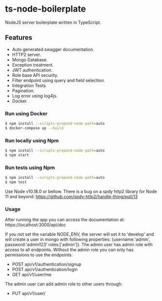 # ts-node-boilerplate
NodeJS server boilerplate written in TypeScript.

## Features
- Auto generated swagger documentation.
- HTTP2 server.
- Mongo Database.
- Exception treatment.
- JWT authentication.
- Role base API security.
- Filter endpoint using query and field selection.
- Integration Tests.
- Pagination.
- Log error using log4js.
- Docker.

### Run using Docker
```bash
$ npm install --scripts-prepend-node-path=auto
$ docker-compose up --build
``` 

### Run locally using Npm
```bash
$ npm install --scripts-prepend-node-path=auto
$ npm start
```

### Run tests using Npm
```bash
$ npm install --scripts-prepend-node-path=auto
$ npm test
``` 
Use Node v10.18.0 or bellow. There is a bug on a spdy http2 library for Node 11 and beyond: https://github.com/spdy-http2/handle-thing/pull/13 

### Usage
After running the app you can access the documentation at: https://localhost:3000/api/doc 

If you not set the variable NODE_ENV, the server will set it to 'develop' and will create a user in mongo with following properties: {username:'admin', password:'admin123' roles:['admin']}. The admin user has admin role with access to all endpoints. Without the admin role you can only has permissions to use the endpoints:
- POST api/v1/authentication/signup
- POST api/v1/authentication/login
- GET api/v1/user/me

The admin user can add admin role to other users through:
- PUT api/v1/user/
